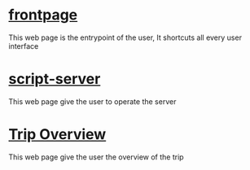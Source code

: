 # [frontpage](frontpage/README.md)
This web page is the entrypoint of the user, It shortcuts all every user interface

# [script-server](script-server/README.md)
This web page give the user to operate the server

# [Trip Overview](trip-overview/README.md)
This web page give the user the overview of the trip

